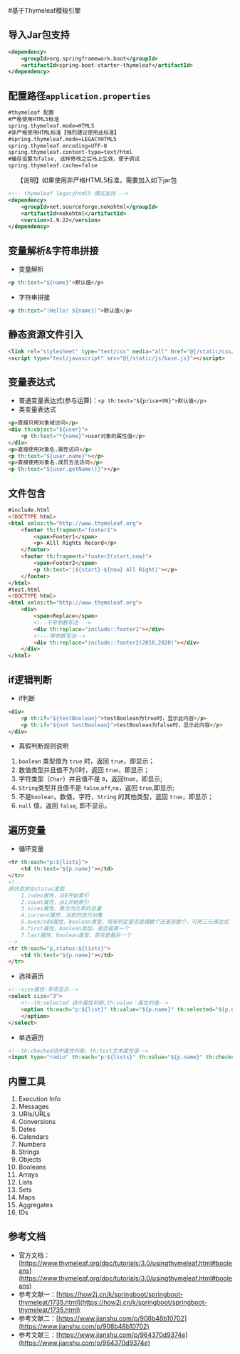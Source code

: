 #基于Thymeleaf模板引擎

## 导入Jar包支持
```xml
<dependency>
    <groupId>org.springframework.boot</groupId>
    <artifactId>spring-boot-starter-thymeleaf</artifactId>
</dependency>
```
## 配置路径`application.properties`
```xml
#thymeleaf 配置
#严格使用HTML5标准
spring.thymeleaf.mode=HTML5
#非严格使用HTML标准【强烈建议使用此标准】
#spring.thymeleaf.mode=LEGACYHTML5
spring.thymeleaf.encoding=UTF-8
spring.thymeleaf.content-type=text/html
#缓存设置为false, 这样修改之后马上生效，便于调试
spring.thymeleaf.cache=false
```
<p style="text-indent:20px;">【说明】如果使用非严格HTML5标准，需要加入如下jar包</p>

```xml
<!-- thymeleaf legacyhtml5 模式支持 -->
<dependency>
    <groupId>net.sourceforge.nekohtml</groupId>
    <artifactId>nekohtml</artifactId>
    <version>1.9.22</version>
</dependency>
```
## 变量解析&字符串拼接
- 变量解析
```html
<p th:text="${name}">默认值</p>
```
- 字符串拼接
```html
<p th:text="|Hello! ${name}|">默认值</p>
```
## 静态资源文件引入
```html
<link rel="stylesheet" type="text/css" media="all" href="@{/static/css/style.css}" />
<script type="text/javascript" src="@{/static/js/base.js}"></script> 
```
## 变量表达式
- 普通变量表达式(参与运算)：`<p th:text="${price+99}">默认值</p>`
- 类变量表达式
```html
<p>直接只用对象域访问</p>
<div th:object="${user}">
    <p th:text="*{name}">user对象的属性值</p>
</div>
<p>直接使用对象名.属性访问</p>
<p th:text="${user.name}"></p>
<p>直接使用对象名.成员方法访问</p>
<p th:text="${user.getName()}"></p>
```
## 文件包含
```html
#include.html
<!DOCTYPE html>
<html xmlns:th="http://www.thymeleaf.org">
    <footer th:fragment="footer1">
        <span>Footer1</span>
        <p> Alll Rights Record</p>
    </footer>
    <footer th:fragment="footer2(start,now)">
        <span>Footer2</span>
        <p th:text="|${start}-${now} All Right|"></p>
    </footer>
</html>
#test.html
<!DOCTYPE html>
<html xmlns:th="http://www.thymeleaf.org">
    <div>
        <span>Replace</span>
        <!--不带参数写法--->
        <div th:replace="include::footer1"></div>
        <!---带参数写法-->
        <div th:replace="include::footer2(2018,2020)"></div>
    </div>
</html>
```
## if逻辑判断
- if判断
```html
<div>
    <p th:if="${testBoolean}">testBoolean为true时，显示此内容</p>
    <p th:if="${not testBoolean}">testBoolean为false时，显示此内容</p>
</div>
```
+ 真假判断规则说明
1. `boolean` 类型值为 `true` 时，返回 `true`，即显示；
2. 数值类型并且值不为0时，返回 `true`，即显示；
3. 字符类型（`Char`）并且值不是 `0`，返回true，即显示;
4. `String`类型并且值不是 `false`,`off`,`no`，返回 `true`,即显示;
5. 不是`boolean`，数值，字符，`String` 的其他类型，返回 `true`，即显示；
6. `null` 值，返回 `false`, 即不显示。

## 遍历变量
- 循环变量
```html
<tr th:each="p:${lists}">
    <td th:text="${p.name}"></td>
</tr>
<!--
把状态放在status里面
    1.index属性，从0开始索引
    2.count属性，从1开始索引
    3.sizes属性，集合内元素的总量
    4.current属性，当前的迭代对象
    5.even/odd属性，boolean类型，用来判定是否是偶数个还是奇数个，可用三元表达式
    6.first属性，boolean类型，是否是第一个
    7.last属性，boolean类型，是否是最后一个
-->
<tr th:each="p,status:${lists}">
    <td th:text="${p.name}"></td>
</tr>
```
- 选择遍历
```html
<!--size属性:多项显示-->
<select size="3">
    <!--th:selected 选中属性判断,th:value：属性的值-->
    <option th:each="p:${list}" th:value="${p.name}" th:selected="${p.name==currentValue}">
    </option>
</select>
```
- 单选遍历
```html
<!--th:checked选中属性判断，th:text文本属性值-->
<input type="radio" th:each="p:${lists}" th:value="${p.name}" th:checked="true" th:text="${p.name}" />
```
## 内置工具
1. Execution Info
2. Messages
3. URIs/URLs
4. Conversions
5. Dates
6. Calendars
7. Numbers
8. Strings
9. Objects
10. Booleans
11. Arrays
12. Lists
13. Sets
14. Maps
15. Aggregates
16. IDs

## 参考文档
- 官方文档：[https://www.thymeleaf.org/doc/tutorials/3.0/usingthymeleaf.html#booleans](https://www.thymeleaf.org/doc/tutorials/3.0/usingthymeleaf.html#booleans)
- 参考文献一：[https://how2j.cn/k/springboot/springboot-thymeleat/1735.html](https://how2j.cn/k/springboot/springboot-thymeleat/1735.html)
- 参考文献二：[https://www.jianshu.com/p/908b48b10702](https://www.jianshu.com/p/908b48b10702)
- 参考文献三：[https://www.jianshu.com/p/964370d9374e](https://www.jianshu.com/p/964370d9374e)